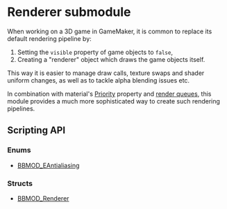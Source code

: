 # Renderer submodule
When working on a 3D game in GameMaker, it is common to replace its default
rendering pipeline by:

  1. Setting the `visible` property of game objects to `false`,
  2. Creating a "renderer" object which draws the game objects itself.

This way it is easier to manage draw calls, texture swaps and shader uniform
changes, as well as to tackle alpha blending issues etc.

In combination with material's [Priority](./BBMOD_Material.Priority.html)
property and [render queues](./BBMOD_RenderCommand.html), this module
provides a much more sophisticated way to create such rendering pipelines.

## Scripting API
### Enums
* [BBMOD_EAntialiasing](./BBMOD_EAntialiasing.html)

### Structs
* [BBMOD_Renderer](./BBMOD_Renderer.html)
